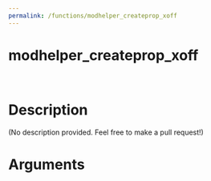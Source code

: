 ```yaml
---
permalink: /functions/modhelper_createprop_xoff
---
```

# modhelper_createprop_xoff  
&nbsp;  
# Description  
(No description provided. Feel free to make a pull request!) 
&nbsp;  
# Arguments


